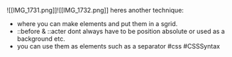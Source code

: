 ![[IMG_1731.png]]![[IMG_1732.png]]
heres another technique:

- where you can make elements and put them in a sgrid.
- ::before & ::acter dont always have to be position absolute or used as a background etc. 
- you can use them as elements such as a separator 
#css #CSSSyntax